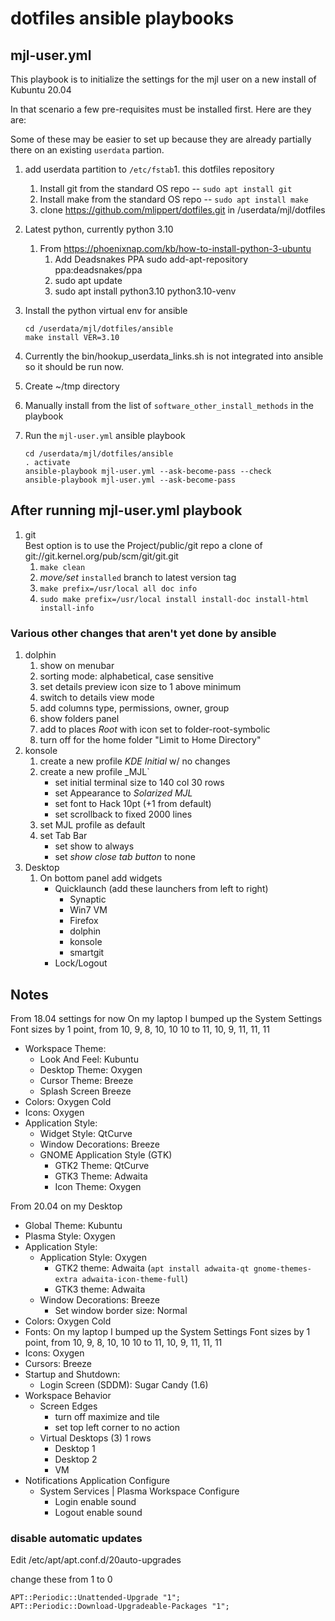 # dotfiles ansible playbooks

## mjl-user.yml

This playbook is to initialize the settings for the mjl user on a new install of Kubuntu 20.04

In that scenario a few pre-requisites must be installed first. Here are they are:

Some of these may be easier to set up because they are already partially there on an existing
`userdata` partion.

1. add userdata partition to `/etc/fstab`1. this dotfiles repository
    1. Install git from the standard OS repo -- `sudo apt install git`
    1. Install make from the standard OS repo -- `sudo apt install make`
    1. clone https://github.com/mlippert/dotfiles.git in /userdata/mjl/dotfiles
1. Latest python, currently python 3.10
	1. From https://phoenixnap.com/kb/how-to-install-python-3-ubuntu
        1. Add Deadsnakes PPA
		    sudo add-apt-repository ppa:deadsnakes/ppa
        1. sudo apt update
        1. sudo apt install python3.10 python3.10-venv
1. Install the python virtual env for ansible

    ```
    cd /userdata/mjl/dotfiles/ansible
    make install VER=3.10
    ```
1. Currently the bin/hookup_userdata_links.sh is not integrated into ansible so it should be run now.
1. Create ~/tmp directory
1. Manually install from the list of `software_other_install_methods` in the playbook
1. Run the `mjl-user.yml` ansible playbook

    ```
    cd /userdata/mjl/dotfiles/ansible
    . activate
    ansible-playbook mjl-user.yml --ask-become-pass --check
    ansible-playbook mjl-user.yml --ask-become-pass
    ```

## After running mjl-user.yml playbook

1. git  
    Best option is to use the Project/public/git repo a clone of git://git.kernel.org/pub/scm/git/git.git
	1. `make clean`
	1. _move/set_ `installed` branch to latest version tag
	1. `make prefix=/usr/local all doc info`
	1. `sudo make prefix=/usr/local install install-doc install-html install-info`

### Various other changes that aren't yet done by ansible
1. dolphin
    1. show on menubar
    1. sorting mode: alphabetical, case sensitive
    1. set details preview icon size to 1 above minimum
    1. switch to details view mode
    1. add columns type, permissions, owner, group
    1. show folders panel
    1. add to places _Root_ with icon set to folder-root-symbolic
    1. turn off for the home folder "Limit to Home Directory"
1. konsole
    1. create a new profile _KDE Initial_ w/ no changes
    1. create a new profile _MJL`
        - set initial terminal size to 140 col 30 rows
        - set Appearance to _Solarized MJL_
        - set font to Hack 10pt (+1 from default)
        - set scrollback to fixed 2000 lines
    1. set MJL profile as default
    1. set Tab Bar
        - set show to always
        - set _show close tab button_ to none
1. Desktop
    1. On bottom panel add widgets
        - Quicklaunch (add these launchers from left to right)
            - Synaptic
            - Win7 VM
            - Firefox
            - dolphin
            - konsole
            - smartgit
        - Lock/Logout

	
## Notes

From 18.04 settings for now
On my laptop I bumped up the System Settings Font sizes by 1 point, from 10, 9, 8, 10, 10 10 to 11, 10, 9, 11, 11, 11

- Workspace Theme:
    - Look And Feel: Kubuntu
    - Desktop Theme: Oxygen
    - Cursor Theme: Breeze
    - Splash Screen Breeze
- Colors: Oxygen Cold
- Icons: Oxygen
- Application Style:
    - Widget Style: QtCurve
    - Window Decorations: Breeze
    - GNOME Application Style (GTK)
        - GTK2 Theme: QtCurve
        - GTK3 Theme: Adwaita
        - Icon Theme: Oxygen

From 20.04 on my Desktop

- Global Theme: Kubuntu
- Plasma Style: Oxygen
- Application Style:
    - Application Style: Oxygen
        - GTK2 theme: Adwaita (`apt install adwaita-qt gnome-themes-extra adwaita-icon-theme-full`)
        - GTK3 theme: Adwaita
    - Window Decorations: Breeze
        - Set window border size: Normal
- Colors: Oxygen Cold
- Fonts: On my laptop I bumped up the System Settings Font sizes by 1 point, from 10, 9, 8, 10, 10 10 to 11, 10, 9, 11, 11, 11
- Icons: Oxygen
- Cursors: Breeze
- Startup and Shutdown:
    - Login Screen (SDDM): Sugar Candy (1.6)
- Workspace Behavior
    - Screen Edges
        - turn off maximize and tile
        - set top left corner to no action
    - Virtual Desktops (3) 1 rows
       - Desktop 1
       - Desktop 2
       - VM
- Notifications Application Configure
    - System Services | Plasma Workspace Configure
        - Login enable sound
        - Logout enable sound

### disable automatic updates
Edit /etc/apt/apt.conf.d/20auto-upgrades

change these from 1 to 0

```
APT::Periodic::Unattended-Upgrade "1";
APT::Periodic::Download-Upgradeable-Packages "1";
```


